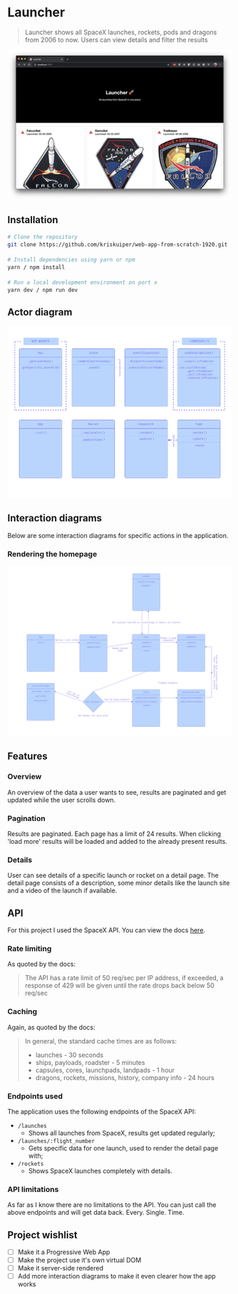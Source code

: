 # Launcher

> Launcher shows all SpaceX launches, rockets, pods and dragons from 2006 to now. Users can view details and filter the results

![Launcher home page](assets/launcher-home-page.png)

## Installation
```bash
# Clone the repository
git clone https://github.com/kriskuiper/web-app-from-scratch-1920.git

# Install dependencies using yarn or npm
yarn / npm install

# Run a local development environment on port x
yarn dev / npm run dev
```

## Actor diagram
![Launcher actor diagram](assets/actor-diagram-new.png)

## Interaction diagrams
Below are some interaction diagrams for specific actions in the application.

### Rendering the homepage
![Homepage rendering interaction diagram](assets/home-page-rendering-new.png)

## Features
### Overview
An overview of the data a user wants to see, results are paginated and get updated while the user scrolls down.

### Pagination
Results are paginated. Each page has a limit of 24 results. When clicking 'load more' results will be loaded and added to the already present results.

### Details
User can see details of a specific launch or rocket on a detail page. The detail page consists of a description, some minor details like the launch site and a video of the launch if available.

## API
For this project I used the SpaceX API. You can view the docs [here](https://docs.spacexdata.com/?version=latest).

### Rate limiting
As quoted by the docs:
> The API has a rate limit of 50 req/sec per IP address, if exceeded, a response of 429 will be given until the rate drops back below 50 req/sec

### Caching
Again, as quoted by the docs:
> In general, the standard cache times are as follows:
> - launches - 30 seconds
> - ships, payloads, roadster - 5 minutes
> - capsules, cores, launchpads, landpads - 1 hour
> - dragons, rockets, missions, history, company info - 24 hours

### Endpoints used
The application uses the following endpoints of the SpaceX API:

- `/launches`
	- Shows all launches from SpaceX, results get updated regularly;
- `/launches/:flight_number`
	- Gets specific data for one launch, used to render the detail page with;
- `/rockets`
	- Shows SpaceX launches completely with details.

### API limitations
As far as I know there are no limitations to the API. You can just call the above endpoints and will get data back. Every. Single. Time.

## Project wishlist
- [ ] Make it a Progressive Web App
- [ ] Make the project use it's own virtual DOM
- [ ] Make it server-side rendered
- [ ] Add more interaction diagrams to make it even clearer how the app works
